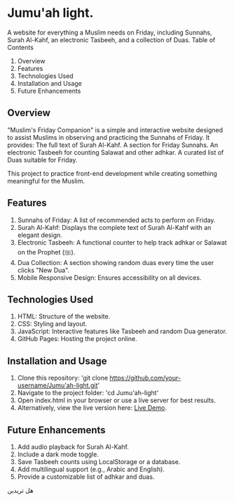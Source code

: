 # Jumu'ah light.
A website for everything a Muslim needs on Friday, including Sunnahs, Surah Al-Kahf, an electronic Tasbeeh, and a collection of Duas.
Table of Contents
1. Overview
2. Features
3. Technologies Used
4. Installation and Usage
5. Future Enhancements

## Overview
"Muslim's Friday Companion" is a simple and interactive website designed to assist Muslims in observing and practicing the Sunnahs of Friday. It provides:
The full text of Surah Al-Kahf.
A section for Friday Sunnahs.
An electronic Tasbeeh for counting Salawat and other adhkar.
A curated list of Duas suitable for Friday.

This project to practice front-end development while creating something meaningful for the Muslim.

## Features
1. Sunnahs of Friday: A list of recommended acts to perform on Friday.
2. Surah Al-Kahf: Displays the complete text of Surah Al-Kahf with an elegant design.
3. Electronic Tasbeeh: A functional counter to help track adhkar or Salawat on the Prophet (ﷺ).
4. Dua Collection: A section showing random duas every time the user clicks "New Dua".
5. Mobile Responsive Design: Ensures accessibility on all devices.

## Technologies Used
1. HTML: Structure of the website.
2. CSS: Styling and layout.
3. JavaScript: Interactive features like Tasbeeh and random Dua generator.
4. GitHub Pages: Hosting the project online.

## Installation and Usage
1. Clone this repository:
 'git clone https://github.com/your-username/Jumu'ah-light.git'
2. Navigate to the project folder:
  'cd Jumu'ah-light'
3. Open index.html in your browser or use a live server for best results.
4. Alternatively, view the live version here: [Live Demo](https://lively-granita-b560bd.netlify.app/).
   
## Future Enhancements
1. Add audio playback for Surah Al-Kahf.
2. Include a dark mode toggle.
3. Save Tasbeeh counts using LocalStorage or a database.
4. Add multilingual support (e.g., Arabic and English).
5. Provide a customizable list of adhkar and duas.


هل تريدين 
